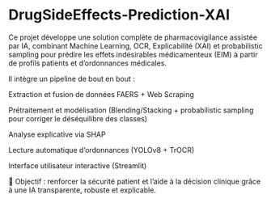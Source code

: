 # DrugSideEffects-Prediction-XAI
Ce projet développe une solution complète de pharmacovigilance assistée par IA, combinant Machine Learning, OCR, Explicabilité (XAI) et probabilistic sampling pour prédire les effets indésirables médicamenteux (EIM) à partir de profils patients et d’ordonnances médicales.

Il intègre un pipeline de bout en bout :

Extraction et fusion de données FAERS + Web Scraping

Prétraitement et modélisation (Blending/Stacking + probabilistic sampling pour corriger le déséquilibre des classes)

Analyse explicative via SHAP

Lecture automatique d’ordonnances (YOLOv8 + TrOCR)

Interface utilisateur interactive (Streamlit)

🔬 Objectif : renforcer la sécurité patient et l’aide à la décision clinique grâce à une IA transparente, robuste et explicable.
